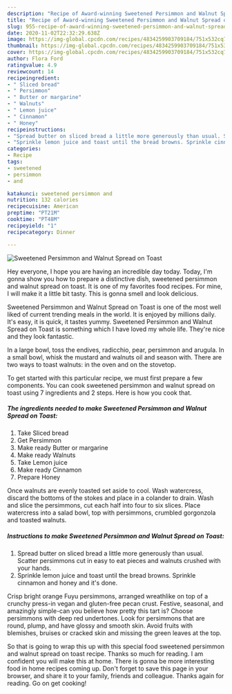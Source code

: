 ```yaml
---
description: "Recipe of Award-winning Sweetened Persimmon and Walnut Spread on Toast"
title: "Recipe of Award-winning Sweetened Persimmon and Walnut Spread on Toast"
slug: 955-recipe-of-award-winning-sweetened-persimmon-and-walnut-spread-on-toast
date: 2020-11-02T22:32:29.638Z
image: https://img-global.cpcdn.com/recipes/4834259903709184/751x532cq70/sweetened-persimmon-and-walnut-spread-on-toast-recipe-main-photo.jpg
thumbnail: https://img-global.cpcdn.com/recipes/4834259903709184/751x532cq70/sweetened-persimmon-and-walnut-spread-on-toast-recipe-main-photo.jpg
cover: https://img-global.cpcdn.com/recipes/4834259903709184/751x532cq70/sweetened-persimmon-and-walnut-spread-on-toast-recipe-main-photo.jpg
author: Flora Ford
ratingvalue: 4.9
reviewcount: 14
recipeingredient:
- " Sliced bread"
- " Persimmon"
- " Butter or margarine"
- " Walnuts"
- " Lemon juice"
- " Cinnamon"
- " Honey"
recipeinstructions:
- "Spread butter on sliced bread a little more generously than usual. Scatter persimmons cut in easy to eat pieces and walnuts crushed with your hands."
- "Sprinkle lemon juice and toast until the bread browns. Sprinkle cinnamon and honey and it&#39;s done."
categories:
- Recipe
tags:
- sweetened
- persimmon
- and

katakunci: sweetened persimmon and 
nutrition: 132 calories
recipecuisine: American
preptime: "PT21M"
cooktime: "PT48M"
recipeyield: "1"
recipecategory: Dinner

---
```



![Sweetened Persimmon and Walnut Spread on Toast](https://img-global.cpcdn.com/recipes/4834259903709184/751x532cq70/sweetened-persimmon-and-walnut-spread-on-toast-recipe-main-photo.jpg)

Hey everyone, I hope you are having an incredible day today. Today, I'm gonna show you how to prepare a distinctive dish, sweetened persimmon and walnut spread on toast. It is one of my favorites food recipes. For mine, I will make it a little bit tasty. This is gonna smell and look delicious.

Sweetened Persimmon and Walnut Spread on Toast is one of the most well liked of current trending meals in the world. It is enjoyed by millions daily. It's easy, it is quick, it tastes yummy. Sweetened Persimmon and Walnut Spread on Toast is something which I have loved my whole life. They're nice and they look fantastic.

In a large bowl, toss the endives, radicchio, pear, persimmon and arugula. In a small bowl, whisk the mustard and walnuts oil and season with. There are two ways to toast walnuts: in the oven and on the stovetop.


To get started with this particular recipe, we must first prepare a few components. You can cook sweetened persimmon and walnut spread on toast using 7 ingredients and 2 steps. Here is how you cook that.

<!--inarticleads1-->

##### The ingredients needed to make Sweetened Persimmon and Walnut Spread on Toast:

1. Take  Sliced bread
1. Get  Persimmon
1. Make ready  Butter or margarine
1. Make ready  Walnuts
1. Take  Lemon juice
1. Make ready  Cinnamon
1. Prepare  Honey


Once walnuts are evenly toasted set aside to cool. Wash watercress, discard the bottoms of the stokes and place in a colander to drain. Wash and slice the persimmons, cut each half into four to six slices. Place watercress into a salad bowl, top with persimmons, crumbled gorgonzola and toasted walnuts. 

<!--inarticleads2-->

##### Instructions to make Sweetened Persimmon and Walnut Spread on Toast:

1. Spread butter on sliced bread a little more generously than usual. Scatter persimmons cut in easy to eat pieces and walnuts crushed with your hands.
1. Sprinkle lemon juice and toast until the bread browns. Sprinkle cinnamon and honey and it&#39;s done.


Crisp bright orange Fuyu persimmons, arranged wreathlike on top of a crunchy press-in vegan and gluten-free pecan crust. Festive, seasonal, and amazingly simple-can you believe how pretty this tart is? Choose persimmons with deep red undertones. Look for persimmons that are round, plump, and have glossy and smooth skin. Avoid fruits with blemishes, bruises or cracked skin and missing the green leaves at the top. 

So that is going to wrap this up with this special food sweetened persimmon and walnut spread on toast recipe. Thanks so much for reading. I am confident you will make this at home. There is gonna be more interesting food in home recipes coming up. Don't forget to save this page in your browser, and share it to your family, friends and colleague. Thanks again for reading. Go on get cooking!
